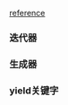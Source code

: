 
[reference](http://pyzh.readthedocs.io/en/latest/the-python-yield-keyword-explained.html)

### 迭代器

### 生成器

### yield关键字